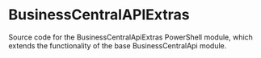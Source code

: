 # BusinessCentralAPIExtras
Source code for the BusinessCentralApiExtras PowerShell module, which extends the functionality of the base BusinessCentralApi module.
